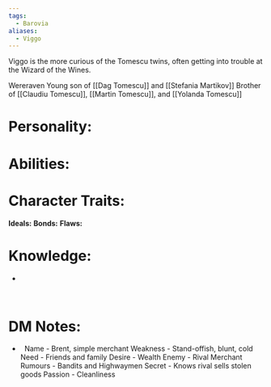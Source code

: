 ```yaml
---
tags:
  - Barovia
aliases:
  - Viggo
---
```

Viggo is the more curious of the Tomescu twins, often getting into trouble at the Wizard of the Wines.

Wereraven
Young son of [[Dag Tomescu]] and [[Stefania Martikov]]
Brother of [[Claudiu Tomescu]], [[Martin Tomescu]], and [[Yolanda Tomescu]]

# **Personality:**


# **Abilities:**


# **Character Traits:** 

**Ideals:**
**Bonds:**
**Flaws:**

# **Knowledge:**

-    

 

# **DM Notes:**

-    
Name - Brent, simple merchant
Weakness - Stand-offish, blunt, cold
Need - Friends and family
Desire - Wealth
Enemy - Rival Merchant
Rumours - Bandits and Highwaymen
Secret - Knows rival sells stolen goods
Passion - Cleanliness